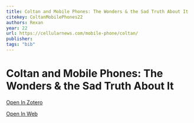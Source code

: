 ```yaml
---
title: Coltan and Mobile Phones: The Wonders & the Sad Truth About It
citekey: ColtanMobilePhones22
authors: Rexan
year: 22
url: https://cellularnews.com/mobile-phone/coltan/
publisher: 
tags: "bib"
---
```


# Coltan and Mobile Phones: The Wonders & the Sad Truth About It 
> 


[Open In Zotero](zotero://select/items/@ColtanMobilePhones22)

[Open In Web](https://cellularnews.com/mobile-phone/coltan/)
